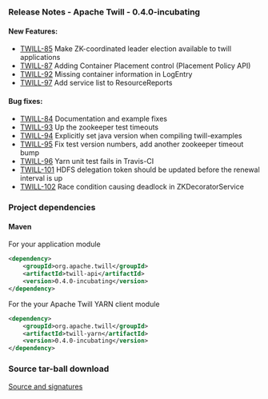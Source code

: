 <!--
 Licensed to the Apache Software Foundation (ASF) under one
 or more contributor license agreements.  See the NOTICE file
 distributed with this work for additional information
 regarding copyright ownership.  The ASF licenses this file
 to you under the Apache License, Version 2.0 (the
 "License"); you may not use this file except in compliance
 with the License.  You may obtain a copy of the License at

     http://www.apache.org/licenses/LICENSE-2.0

 Unless required by applicable law or agreed to in writing, software
 distributed under the License is distributed on an "AS IS" BASIS,
 WITHOUT WARRANTIES OR CONDITIONS OF ANY KIND, either express or implied.
 See the License for the specific language governing permissions and
 limitations under the License.
-->

<head>
  <title>Apache Twill Release 0.4.0-incubating</title>
</head>

### Release Notes - Apache Twill - 0.4.0-incubating

#### New Features:
  * [TWILL-85](https://issues.apache.org/jira/browse/TWILL-85) Make ZK-coordinated leader election available to twill applications
  * [TWILL-87](https://issues.apache.org/jira/browse/TWILL-87) Adding Container Placement control (Placement Policy API)
  * [TWILL-92](https://issues.apache.org/jira/browse/TWILL-92) Missing container information in LogEntry
  * [TWILL-97](https://issues.apache.org/jira/browse/TWILL-97) Add service list to ResourceReports

#### Bug fixes:
  * [TWILL-84](https://issues.apache.org/jira/browse/TWILL-84) Documentation and example fixes
  * [TWILL-93](https://issues.apache.org/jira/browse/TWILL-93) Up the zookeeper test timeouts
  * [TWILL-94](https://issues.apache.org/jira/browse/TWILL-94) Explicitly set java version when compiling twill-examples
  * [TWILL-95](https://issues.apache.org/jira/browse/TWILL-95) Fix test version numbers, add another zookeeper timeout bump
  * [TWILL-96](https://issues.apache.org/jira/browse/TWILL-96) Yarn unit test fails in Travis-CI
  * [TWILL-101](https://issues.apache.org/jira/browse/TWILL-101) HDFS delegation token should be updated before the renewal interval is up
  * [TWILL-102](https://issues.apache.org/jira/browse/TWILL-102) Race condition causing deadlock in ZKDecoratorService

### Project dependencies

#### Maven
For your application module

```xml
<dependency>
    <groupId>org.apache.twill</groupId>
    <artifactId>twill-api</artifactId>
    <version>0.4.0-incubating</version>
</dependency>
```

For the your Apache Twill YARN client module

```xml
<dependency>
    <groupId>org.apache.twill</groupId>
    <artifactId>twill-yarn</artifactId>
    <version>0.4.0-incubating</version>
</dependency>
```

### Source tar-ball download
[Source and signatures](https://dist.apache.org/repos/dist/release/incubator/twill/0.4.0-incubating/src)
